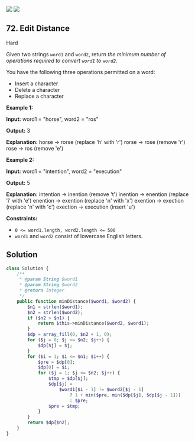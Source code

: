 [![](https://img.shields.io/github/stars/javadev/LeetCode-in-All?label=Stars&style=flat-square)](https://github.com/javadev/LeetCode-in-All)
[![](https://img.shields.io/github/forks/javadev/LeetCode-in-All?label=Fork%20me%20on%20GitHub%20&style=flat-square)](https://github.com/javadev/LeetCode-in-All/fork)

## 72\. Edit Distance

Hard

Given two strings `word1` and `word2`, return _the minimum number of operations required to convert `word1` to `word2`_.

You have the following three operations permitted on a word:

*   Insert a character
*   Delete a character
*   Replace a character

**Example 1:**

**Input:** word1 = "horse", word2 = "ros"

**Output:** 3

**Explanation:** horse -> rorse (replace 'h' with 'r') rorse -> rose (remove 'r') rose -> ros (remove 'e') 

**Example 2:**

**Input:** word1 = "intention", word2 = "execution"

**Output:** 5

**Explanation:** intention -> inention (remove 't') inention -> enention (replace 'i' with 'e') enention -> exention (replace 'n' with 'x') exention -> exection (replace 'n' with 'c') exection -> execution (insert 'u') 

**Constraints:**

*   `0 <= word1.length, word2.length <= 500`
*   `word1` and `word2` consist of lowercase English letters.

## Solution

```php
class Solution {
    /**
     * @param String $word1
     * @param String $word2
     * @return Integer
     */
    public function minDistance($word1, $word2) {
        $n1 = strlen($word1);
        $n2 = strlen($word2);
        if ($n2 > $n1) {
            return $this->minDistance($word2, $word1);
        }
        $dp = array_fill(0, $n2 + 1, 0);
        for ($j = 0; $j <= $n2; $j++) {
            $dp[$j] = $j;
        }
        for ($i = 1; $i <= $n1; $i++) {
            $pre = $dp[0];
            $dp[0] = $i;
            for ($j = 1; $j <= $n2; $j++) {
                $tmp = $dp[$j];
                $dp[$j] =
                    $word1[$i - 1] != $word2[$j - 1]
                        ? 1 + min($pre, min($dp[$j], $dp[$j - 1]))
                        : $pre;
                $pre = $tmp;
            }
        }
        return $dp[$n2];
    }
}
```